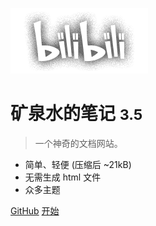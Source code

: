 <!-- _coverpage.md -->

![logo](/logo.png)

# 矿泉水的笔记 <small>3.5</small>

> 一个神奇的文档网站。

- 简单、轻便 (压缩后 ~21kB)
- 无需生成 html 文件
- 众多主题

[GitHub](https://github.com/miniwater/)
[开始](#快速导航)
